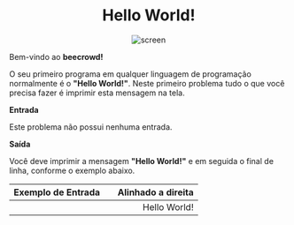 <center>

  # Hello World!

</center>

<div align="center">

  ![screen](https://resources.beecrowd.com.br/gallery/images/problems/UOJ_1000.png)

</div>

Bem-vindo ao **beecrowd!**

O seu primeiro programa em qualquer linguagem de programação normalmente é o **"Hello World!"**. Neste primeiro problema tudo o que você precisa fazer é imprimir esta mensagem na tela.

**Entrada**

Este problema não possui nenhuma entrada.

**Saída**

Você deve imprimir a mensagem **"Hello World!"** e em seguida o final de linha, conforme o exemplo abaixo.

<div align="center">

| Exemplo de Entrada  |              | Alinhado a direita |
| :------------------ | :----------: | -----------------: |
|                     |              |    Hello World!    |


</div>

